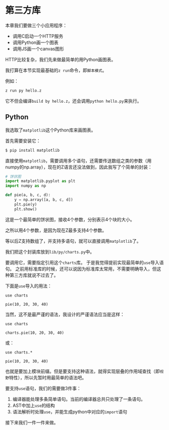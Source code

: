 # 第三方库

本章我们要做三个小应用程序：

- 调用C启动一个HTTP服务
- 调用Python画一个图表
- 调用JS画一个canvas图形

HTTP比较复杂，我们先来做最简单的用Python画图表。

我打算在本节实现最基础的`z run`命令，即`脚本模式`。

例如：

```bash
z run py hello.z
```

它不但会编译`build by hello.z`，还会调用`python hello.py`来执行。

## Python

我选取了`matplotlib`这个Python库来画图表。

首先需要安装它：

```bash
$ pip install matplotlib
```

直接使用`matplotlib`，需要调用多个语句，还需要传送数组之类的参数（用numpy的np.array），现在的Z语言还没法做到，因此我写了个简单的封装：

```py
# 饼状图
import matplotlib.pyplot as plt
import numpy as np

def pie(a, b, c, d):
    y = np.array([a, b, c, d])
    plt.pie(y)
    plt.show() 
```

这是一个最简单的饼状图，接收4个参数，分别表示4个块的大小。

之所以用4个参数，是因为现在Z最多支持4个参数。

等以后Z支持数组了，并支持多语句，就可以直接调用`matplotlib`了。

我们把这个封装库放到`lib/py/charts.py`中。

要调用它，需要指定引用这个`charts`库。
于是我觉得提前实现最简单的`use`导入语句。
之前用标准库的时候，还可以说因为标准库太常用，不需要明确导入，但这种第三方库就说不过去了。

下面是`use`导入的用法：

```z
use charts

pie(10, 20, 30, 40)
```

当然，这不是最严谨的语法，我设计的严谨语法应当是这样：

```z
use charts

charts.pie(10, 20, 30, 40)
```

或：

```z
use charts.*

pie(10, 20, 30, 40)
```

也就是要加上模块前缀。但是要支持这种语法，就得实现层叠的作用域查找（即`视野`特性），所以先暂时用最简单的语法吧。

要支持`use`语句，我们的需要做3件事：

1. 编译器能处理多条简单语句。当前的编译器总共只处理了一条语句。
1. AST中加上`use`的结构
1. 语法解析时处理`use`，并能生成python中对应的`import`语句

接下来我们一件一件来做。




